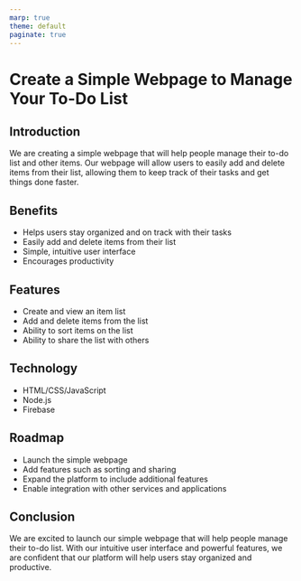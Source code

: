 ```yaml
---
marp: true
theme: default
paginate: true
---
```

# Create a Simple Webpage to Manage Your To-Do List

## Introduction

We are creating a simple webpage that will help people manage their to-do list and other items. Our webpage will allow users to easily add and delete items from their list, allowing them to keep track of their tasks and get things done faster.

## Benefits

- Helps users stay organized and on track with their tasks
- Easily add and delete items from their list
- Simple, intuitive user interface
- Encourages productivity

## Features

- Create and view an item list
- Add and delete items from the list
- Ability to sort items on the list
- Ability to share the list with others

## Technology

- HTML/CSS/JavaScript
- Node.js
- Firebase

## Roadmap

- Launch the simple webpage
- Add features such as sorting and sharing
- Expand the platform to include additional features
- Enable integration with other services and applications

## Conclusion

We are excited to launch our simple webpage that will help people manage their to-do list. With our intuitive user interface and powerful features, we are confident that our platform will help users stay organized and productive.
  